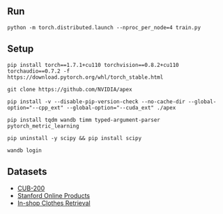 ## Run
```
python -m torch.distributed.launch --nproc_per_node=4 train.py
```

## Setup
```
pip install torch==1.7.1+cu110 torchvision==0.8.2+cu110 torchaudio==0.7.2 -f https://download.pytorch.org/whl/torch_stable.html

git clone https://github.com/NVIDIA/apex

pip install -v --disable-pip-version-check --no-cache-dir --global-option="--cpp_ext" --global-option="--cuda_ext" ./apex

pip install tqdm wandb timm typed-argument-parser pytorch_metric_learning

pip uninstall -y scipy && pip install scipy

wandb login
```

## Datasets
- [CUB-200](http://www.vision.caltech.edu/visipedia-data/CUB-200-2011/CUB_200_2011.tgz)
- [Stanford Online Products](ftp://cs.stanford.edu/cs/cvgl/Stanford_Online_Products.zip)
- [In-shop Clothes Retrieval](http://mmlab.ie.cuhk.edu.hk/projects/DeepFashion.html)
